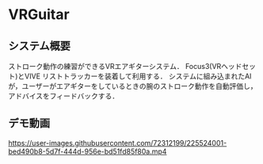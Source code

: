 # VRGuitar

## システム概要
ストローク動作の練習ができるVRエアギターシステム．
Focus3(VRヘッドセット)とVIVE リストトラッカーを装着して利用する．
システムに組み込まれたAIが，ユーザーがエアギターをしているときの腕のストローク動作を自動評価し，アドバイスをフィードバックする．

## デモ動画
https://user-images.githubusercontent.com/72312199/225524001-bed490b8-5d7f-444d-956e-bd51fd85f80a.mp4

